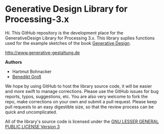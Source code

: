 Generative Design Library for Processing-3.x
===========================

Hi. This GitHub repository is the development place for the GenerativeDesign Library for Processing 3.x. This library suplies functions used for the example sketches of the book [Generative Design](http://www.generative-gestaltung.de). 

http://www.generative-gestaltung.de


**Authors**
- Hartmut Bohnacker
- [Benedikt Groß](http://benedikt-gross.de)

We hope by using GitHub to host the library source code, it will be easier and more swift to manage corrections. Please use the GitHub issues for bug reports, typos, suggestions, etc. You are also very welcome to fork the repo, make corrections on your own and submit a pull request. Please keep pull requests to an easy digestible size, so that the review process can be quick and uncomplicated.

All of the library's source code is licensed under the [GNU LESSER GENERAL PUBLIC LICENSE Version 3](http://www.gnu.org/licenses/lgpl.html)
